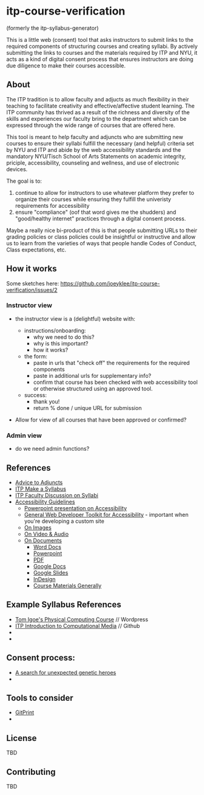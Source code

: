 # itp-course-verification
(formerly the itp-syllabus-generator)

This is a little web (consent) tool that asks instructors to submit links to the required components of structuring courses and creating syllabi. By actively submitting the links to courses and the materials required by ITP and NYU, it acts as a kind of digital consent process that ensures instructors are doing due diligence to make their courses accessible.


## About

The ITP tradition is to allow faculty and adjucts as much flexibility in their teaching to facilitate creativity and effective/affective student learning. The ITP community has thrived as a result of the richness and diversity of the skills and experiences our faculty bring to the department which can be expressed through the wide range of courses that are offered here.

This tool is meant to help faculty and adjuncts who are submitting new courses to ensure their syllabi fulfill the necessary (and helpful) criteria set by NYU and ITP and abide by the web accessibility standards and the mandatory NYU/Tisch School of Arts Statements on academic integrity, priciple, accessibility, counseling and wellness, and use of electronic devices.

The goal is to:
1. continue to allow for instructors to use whatever platform they prefer to organize their courses while ensuring they fulfill the univeristy requirements for accessibility
2. ensure "compliance" (oof that word gives me the shudders) and "good/healthy internet" practices through a digital consent process.

Maybe a really nice bi-product of this is that people submitting URLs to their grading policies or class policies could be insightful or instructive and allow us to learn from the varieties of ways that people handle Codes of Conduct, Class expectations, etc.

<!-- The goal is also to incorporate some of the handy tips and insights that faculty and adjuncts have garnered over the years such that new faculty and adjuncts can best design and plan their courses around the audience of students typically in the ITP and IMA program. -->

## How it works

Some sketches here: https://github.com/joeyklee/itp-course-verification/issues/2

### Instructor view

* the instructor view is a (delightful) website with:
  * instructions/onboarding:
    * why we need to do this?
    * why is this important?
    * how it works?
  * the form:
    * paste in urls that "check off" the requirements for the required components
    * paste in additional urls for supplementary info?
    * confirm that course has been checked with web accessibility tool or otherwise structured using an approved tool.
  * success:
    * thank you!
    * return % done / unique URL for submission

* Allow for view of all courses that have been approved or confirmed?



### Admin view

* do we need admin functions?


## References

- [Advice to Adjuncts](http://facultyhelp.itp.nyu.edu/advice-to-adjuncts)
- [ITP Make a Syllabus](http://facultyhelp.itp.nyu.edu/syllabus-template)
- [ITP Faculty Discussion on Syllabi](https://docs.google.com/document/d/1lGkoWRffV4py3DJqFzB0vOhmPrHs-N9KWiqV7yonWtA/edit)
- [Accessibility Guidelines](http://facultyhelp.itp.nyu.edu/accessibility)
  - [Powerpoint presentation on Accessibility](https://docs.google.com/presentation/d/1q8K4CXHxoBpRxwUON4x8q8LRRZzM2kLDwXJt5VVM2I4/edit#slide=id.p1)
  - [General Web Developer Toolkit for Accessibility](https://www.nyu.edu/life/information-technology/help-and-service-status/accessibility/how-to-guides/websites/website-accessibility-for-developers.html) - important when you're developing a custom site
  - [On Images](https://www.nyu.edu/life/information-technology/help-and-service-status/accessibility/how-to-guides/websites/images-and-alt-text.html)
  - [On Video & Audio](https://www.nyu.edu/life/information-technology/help-and-service-status/accessibility/how-to-guides/video-and-audio.html)
  - [On Documents](https://www.nyu.edu/life/information-technology/help-and-service-status/accessibility/how-to-guides/accessibility_online.html)
    - [Word Docs](https://www.nyu.edu/life/information-technology/help-and-service-status/accessibility/how-to-guides/accessibility_online/microsoft-word.html)
    - [Powerpoint](https://www.nyu.edu/life/information-technology/help-and-service-status/accessibility/how-to-guides/accessibility_online/Powerpoint.html)
    - [PDF](https://www.nyu.edu/life/information-technology/help-and-service-status/accessibility/how-to-guides/accessibility_online/adobe-pdf.html)
    - [Google Docs](https://www.nyu.edu/life/information-technology/help-and-service-status/accessibility/how-to-guides/accessibility_online/google-docs.html)
    - [Google Slides](https://www.nyu.edu/life/information-technology/help-and-service-status/accessibility/how-to-guides/accessibility_online/google-slides.html)
    - [InDesign](https://www.nyu.edu/life/information-technology/help-and-service-status/accessibility/how-to-guides/accessibility_online/inDesign.html)
    - [Course Materials Generally](https://www.nyu.edu/life/information-technology/help-and-service-status/accessibility/how-to-guides/accessibility_online/course-materials.html)


## Example Syllabus References

  - [Tom Igoe's Physical Computing Course](https://itp.nyu.edu/physcomp/itp/syllabus/) // Wordpress
- [ITP Introduction to Computational Media](https://github.com/ITPNYU/ICM-2018) // Github
- []()
- []()

## Consent process:
- [A search for unexpected genetic heroes](https://www.goinvo.com/healthcare/mount-sinai/)
-


## Tools to consider
- [GitPrint](https://gitprint.com/)
-





<!-- ## Setup

### run `mongodb`

```
mongod
```

### `/client`

```
cd client
npm install
```

```
npm start
```

### `/server`

```
cd server
npm install
```

then

```
npm start
``` -->



## License

TBD

## Contributing

TBD
